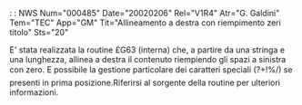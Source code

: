  :  : NWS Num="000485" Date="20020206" Rel="V1R4" Atr="G. Galdini" Tem="TEC" App="GM" Tit="Allineamento a destra con riempimento zeri titolo" Sts="20"

E' stata realizzata la routine £G63 (interna) che, a partire da una stringa e una lunghezza, allinea a destra il contenuto riempiendo gli spazi a sinistra con zero. E possibile la gestione particolare dei caratteri speciali (?+!%/) se presenti in prima posizione.Riferirsi al sorgente della routine per ulteriori informazioni.


